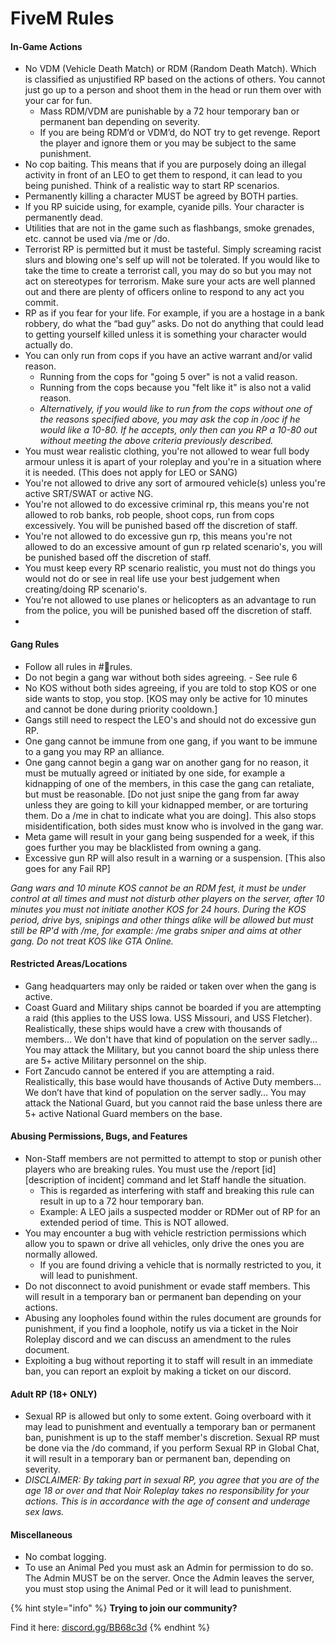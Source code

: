 # FiveM Rules

#### **In-Game Actions**

* No VDM \(Vehicle Death Match\) or RDM \(Random Death Match\). Which is classified as unjustified RP based on the actions of others. You cannot just go up to a person and shoot them in the head or run them over with your car for fun.
  * Mass RDM/VDM are punishable by a 72 hour temporary ban or permanent ban depending on severity.
  * If you are being RDM’d or VDM’d, do NOT try to get revenge. Report the player and ignore them or you may be subject to the same punishment.
* No cop baiting. This means that if you are purposely doing an illegal activity in front of an LEO to get them to respond, it can lead to you being punished.  Think of a realistic way to start RP scenarios.
* Permanently killing a character MUST be agreed by BOTH parties.
* If you RP suicide using, for example, cyanide pills. Your character is permanently dead.
* Utilities that are not in the game such as flashbangs, smoke grenades, etc. cannot be used via /me or /do. 
* Terrorist RP is permitted but it must be tasteful.  Simply screaming racist slurs and blowing one's self up will not be tolerated.  If you would like to take the time to create a terrorist call, you may do so but you may not act on stereotypes for terrorism. Make sure your acts are well planned out and there are plenty of officers online to respond to any act you commit.
* RP as if you fear for your life. For example, if you are a hostage in a bank robbery, do what the “bad guy” asks.  Do not do anything that could lead to getting yourself killed unless it is something your character would actually do.
* You can only run from cops if you have an active warrant and/or valid reason.
  * Running from the cops for "going 5 over" is not a valid reason.
  * Running from the cops because you "felt like it" is also not a valid reason.
  * _Alternatively, if you would like to run from the cops without one of the reasons specified above, you may ask the cop in /ooc if he would like a 10-80. If he accepts, only then can you RP a 10-80 out without meeting the above criteria previously described._
* You must wear realistic clothing, you're not allowed to wear full body armour unless it is apart of your roleplay and you're in a situation where it is needed. (This does not apply for LEO or SANG)
* You're not allowed to drive any sort of armoured vehicle(s) unless you're active SRT/SWAT or active NG.
* You're not allowed to do excessive criminal rp, this means you're not allowed to rob banks, rob people, shoot cops, run from cops excessively. You will be punished based off the discretion of staff.
* You're not allowed to do excessive gun rp, this means you're not allowed to do an excessive amount of gun rp related scenario's, you will be punished based off the discretion of staff.
* You must keep every RP scenario realistic, you must not do things you would not do or see in real life use your best judgement when creating/doing RP scenario's.
* You're not allowed to use planes or helicopters as an advantage to run from the police, you will be punished based off the discretion of staff.
* 



#### **Gang Rules**
* Follow all rules in #📌rules.
* Do not begin a gang war without both sides agreeing. - See rule 6 
* No KOS without both sides agreeing, if you are told to stop KOS or one side wants to stop, you stop. [KOS may only be active for 10 minutes and cannot be done during priority cooldown.]
* Gangs still need to respect the LEO's and should not do excessive gun RP.
* One gang cannot be immune from one gang, if you want to be immune to a gang you may RP an alliance.
* One gang cannot begin a gang war on another gang for no reason, it must be mutually agreed or initiated by one side, for example a kidnapping of one of the members, in this case the gang can retaliate, but must be reasonable. [Do not just snipe the gang from far away unless they are going to kill your kidnapped member, or are torturing them. Do a /me in chat to indicate what you are doing]. This also stops misidentification, both sides must know who is involved in the gang war.
* Meta game will result in your gang being suspended for a week, if this goes further you may be blacklisted from owning a gang.
* Excessive gun RP will also result in a warning or a suspension. [This also goes for any Fail RP]

*Gang wars and 10 minute KOS cannot be an RDM fest, it must be under control at all times and must not disturb other players on the server, after 10 minutes you must not initiate another KOS for 24 hours. During the KOS period, drive bys, snipings and other things alike will be allowed but must still be RP'd with /me, for example: /me grabs sniper and aims at other gang. Do not treat KOS like GTA Online.*




#### **Restricted Areas/Locations**

* Gang headquarters may only be raided or taken over when the gang is active.
* Coast Guard and Military ships cannot be boarded if you are attempting a raid \(this applies to the USS Iowa. USS Missouri, and USS Fletcher\). Realistically, these ships would have a crew with thousands of members... We don't have that kind of population on the server sadly... You may attack the Military, but you cannot board the ship unless there are 5+ active Military personnel on the ship.
* Fort Zancudo cannot be entered if you are attempting a raid.  Realistically, this base would have thousands of Active Duty members… We don’t have that kind of population on the server sadly… You may attack the National Guard, but you cannot raid the base unless there are 5+ active National Guard members on the base.

#### **Abusing Permissions, Bugs, and Features**

* Non-Staff members are not permitted to attempt to stop or punish other players who are breaking rules. You must use the /report \[id\] \[description of incident\] command and let Staff handle the situation.
  * This is regarded as interfering with staff and breaking this rule can result in up to a 72 hour temporary ban.
  * Example: A LEO jails a suspected modder or RDMer out of RP for an extended period of time. This is NOT allowed.
* You may encounter a bug with vehicle restriction permissions which allow you to spawn or drive all vehicles, only drive the ones you are normally allowed.
  * If you are found driving a vehicle that is normally restricted to you, it will lead to punishment.
* Do not disconnect to avoid punishment or evade staff members. This will result in a temporary ban or permanent ban depending on your actions.
* Abusing any loopholes found within the rules document are grounds for punishment, if you find a loophole, notify us via a ticket in the Noir Roleplay discord and we can discuss an amendment to the rules document.
* Exploiting a bug without reporting it to staff will result in an immediate ban, you can report an exploit by making a ticket on our discord. 

#### **Adult RP \(18+ ONLY\)**

* Sexual RP is allowed but only to some extent. Going overboard with it may lead to punishment and eventually a temporary ban or permanent ban, punishment is up to the staff member's discretion. Sexual RP must be done via the /do command, if you perform Sexual RP in Global Chat, it will result in a temporary ban or permanent ban, depending on severity.
* _DISCLAIMER: By taking part in sexual RP, you agree that you are of the age 18 or over and that Noir Roleplay takes no responsibility for your actions. This is in accordance with the age of consent and underage sex laws._

#### **Miscellaneous** 

* No combat logging.
* To use an Animal Ped you must ask an Admin for permission to do so. The Admin MUST be on the server.  Once the Admin leaves the server, you must stop using the Animal Ped or it will lead to punishment.

{% hint style="info" %}
**Trying to join our community?**

Find it here: [discord.gg/BB68c3d](https://discord.gg/BB68c3d)
{% endhint %}



